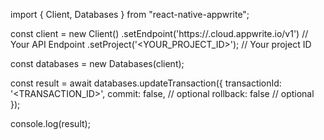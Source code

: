 import { Client, Databases } from "react-native-appwrite";

const client = new Client()
    .setEndpoint('https://<REGION>.cloud.appwrite.io/v1') // Your API Endpoint
    .setProject('<YOUR_PROJECT_ID>'); // Your project ID

const databases = new Databases(client);

const result = await databases.updateTransaction({
    transactionId: '<TRANSACTION_ID>',
    commit: false, // optional
    rollback: false // optional
});

console.log(result);
